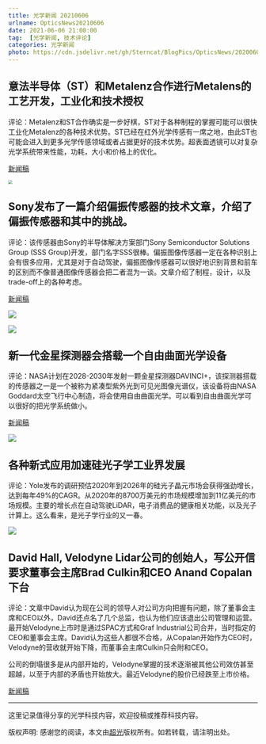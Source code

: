 ```yaml
---
title: 光学新闻 20210606
urlname: OpticsNews20210606
date: 2021-06-06 21:00:00
tag:  [光学新闻, 技术评论]
categories: 光学新闻
photo: https://cdn.jsdelivr.net/gh/Sterncat/BlogPics/OpticsNews/20200606/1.jpg
---
```


## 意法半导体（ST）和Metalenz合作进行Metalens的工艺开发，工业化和技术授权

评论：Metalenz和ST合作确实是一步好棋，ST对于各种制程的掌握可能可以很快工业化Metalenz的各种技术优势。ST已经在红外光学传感有一席之地，由此ST也可能会进入到更多光学传感领域或者占据更好的技术优势。超表面透镜可以对复杂光学系统带来性能，功耗，大小和价格上的优化。

[新闻稿](https://www.globenewswire.com/news-release/2021/06/02/2240486/0/en/STMicroelectronics-and-Metalenz-Partner-to-Transform-Optical-Sensing-for-Consumer-Automotive-and-Industrial-Applications.html)

<img src="https://cdn.jsdelivr.net/gh/Sterncat/BlogPics/OpticsNews/20200606/1.jpg" style="zoom:50%;" />



## Sony发布了一篇介绍偏振传感器的技术文章，介绍了偏振传感器和其中的挑战。

评论：该传感器由Sony的半导体解决方案部门Sony Semiconductor Solutions Group (SSS Group)开发，部门名字SSS很棒。偏振图像传感器一定在各种识别上会有很多应用，尤其是对于自动驾驶，偏振图像传感器可以很好地识别背景和前车的区别而不像普通图像传感器会把二者混为一谈。文章介绍了制程，设计，以及trade-off上的各种考虑。

[新闻稿](https://www.sony-semicon.co.jp/e/feature/2021052801.html)

![](https://cdn.jsdelivr.net/gh/Sterncat/BlogPics/OpticsNews/20200606/2.png)

![](https://cdn.jsdelivr.net/gh/Sterncat/BlogPics/OpticsNews/20200606/3.png)

<!--more-->

## 新一代金星探测器会搭载一个自由曲面光学设备

评论：NASA计划在2028-2030年发射一颗金星探测器DAVINCI+，该探测器搭载的传感器之一是一个被称为紧凑型紫外光到可见光图像光谱仪，该设备将由NASA Goddard太空飞行中心制造，将会使用自由曲面光学。可以看到自由曲面光学可以很好的把光学系统做小。

[新闻稿](https://optics.org/news/12/6/9)

![](https://cdn.jsdelivr.net/gh/Sterncat/BlogPics/OpticsNews/20200606/4.jpg)





## 各种新式应用加速硅光子学工业界发展

评论：Yole发布的调研预估2020年到2026年的硅光子晶元市场会获得强劲增长，达到每年49%的CAGR。从2020年的8700万美元的市场规模增加到11亿美元的市场规模。主要的增长点在自动驾驶LiDAR，电子消费品的健康相关功能，以及光子计算上。这么看来，是光子学行业的又一春。

![](https://cdn.jsdelivr.net/gh/Sterncat/BlogPics/OpticsNews/20200606/5.jpg)



## David Hall, Velodyne Lidar公司的创始人，写公开信要求董事会主席Brad Culkin和CEO Anand Copalan下台

评论：文章中David认为现在公司的领导人对公司方向把握有问题，除了董事会主席和CEO以外，David还点名了几个总监，也认为他们应该退出公司管理和运营。最开始Velodyne上市时是通过SPAC方式和Graf Industrial公司合并，当时指定的CEO和董事会主席。David认为这些人都很不合格，从Copalan开始作为CEO时，Velodyne的营收就开始下降，而董事会主席Culkin只会附和CEO。

公司的倒塌很多是从内部开始的，Velodyne掌握的技术逐渐被其他公司效仿甚至超越，以至于内部的矛盾也开始放大。最近Velodyne的股价已经跌至上市价格。

[新闻稿](https://www.businesswire.com/news/home/20210603006120/en/David-Hall-Founder-of-Velodyne-Lidar-Reiterates-Call-for-Chairman-Brad-Culkin-and-CEO-Anand-Gopalan-to-Step-Down)

-----

这里记录值得分享的光学科技内容，欢迎投稿或推荐科技内容。

版权声明: 感谢您的阅读，本文由[超光](https://faster-than-light.net/)版权所有。如若转载，请注明出处。



